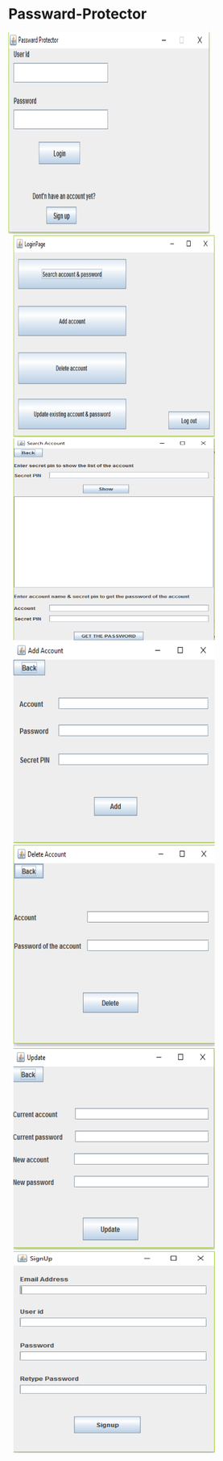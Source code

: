 # Passward-Protector
<body>
<div style="float:left" >
    <img height="400" width="400" src="images/Screenshot_1.png" >
    <img height="400" width="400" src="images/Screenshot_2.png" hspace="10">
    <img height="400" width="400" src="images/Screenshot_3.png" hspace="10">
    <img height="400" width="400" src="images/Screenshot_4.png" hspace="10">
    <img height="400" width="400" src="images/Screenshot_5.png" hspace="10">
    <img height="400" width="400" src="images/Screenshot_6.png" hspace="10">
    <img height="400" width="400" src="images/Screenshot_7.png" hspace="10">
</div>  
</body>
